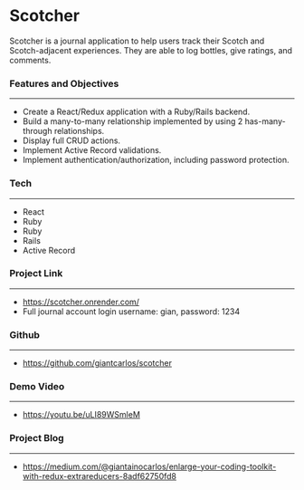 # **Scotcher**

Scotcher is a journal application to help users track their Scotch and Scotch-adjacent experiences. They are able to log bottles, give ratings, and comments.


### **Features and Objectives**
---

- Create a React/Redux application with a Ruby/Rails backend.
- Build a many-to-many relationship implemented by using 2 has-many-through relationships.
- Display full CRUD actions.
- Implement Active Record validations.
- Implement authentication/authorization, including password protection.


### **Tech**
---

- React
- Ruby
- Ruby
- Rails
- Active Record


### **Project Link**
---

- https://scotcher.onrender.com/
- Full journal account login username: gian, password: 1234



### **Github**
---

- https://github.com/giantcarlos/scotcher


### **Demo Video**
---

- https://youtu.be/uLI89WSmleM


### **Project Blog**
---

- https://medium.com/@giantainocarlos/enlarge-your-coding-toolkit-with-redux-extrareducers-8adf62750fd8
